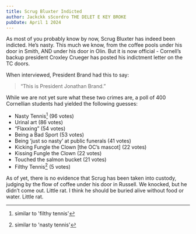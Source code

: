 ```yaml
---
title: Scrug Bluxter Indicted
author: Jackckk sScordro THE DELET E KEY BROKE
pubDate: April 1 2024
---
```

As most of you probably know by now, Scrug Bluxter has indeed been indicted. He’s nasty. This much we know, from the coffee pools under his door in Smith, AND under his door in Olin. But it is now official - Cornell’s backup president Croxley Crueger has posted his indictment letter on the TC doors.

When interviewed, President Brand had this to say:

> “This is President Jonathan Brand.”

While we are not yet sure what these two crimes are, a poll of 400 Cornellian students had yielded the following guesses:

* Nasty Tennis[^1] (96 votes)
* Urinal art (86 votes)
* “Flaxxing” (54 votes)
* Being a Bad Sport (53 votes)
* Being ‘just so nasty’ at public funerals (41 votes)
* Kicking Fungle the Clown [the OC’s mascot] (22 votes)
* Kissing Fungle the Clown (22 votes)
* Touched the salmon bucket (21 votes)
* Filthy Tennis[^2] (5 votes)

As of yet, there is no evidence that Scrug has been taken into custody, judging by the flow of coffee under his door in Russell. We knocked, but he didn’t come out. Little rat. I think he should be buried alive without food or water. Little rat.

[^1]: similar to 'filthy tennis'
[^2]: similar to 'nasty tennis'

